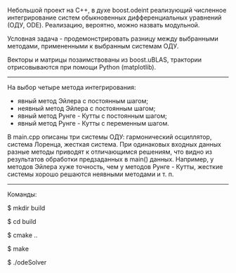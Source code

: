 Небольшой проект на C++, в духе boost.odeint реализующий численное интегрирование систем обыкновенных дифференциальных уравнений (ОДУ, ODE). Реализацию, вероятно, можно назвать модульной.

Условная задача - продемонстрировать разницу между выбранными методами, примененными к выбранным системам ОДУ.

Векторы и матрицы позаимствованы из boost.uBLAS, трактории отрисовываются при помощи Python (matplotlib).

-------------------------

На выбор четыре метода интегрирования:
- явный метод Эйлера с постоянным шагом;
- неявный метод Эйлера с постоянным шагом;
- явный метод Рунге - Кутты с постоянным шагом;
- явный метод Рунге - Кутты с переменным шагом.

В main.cpp описаны три системы ОДУ: гармонический осциллятор, система Лоренца, жесткая система. При одинаковых входных данных разные методы приводят к отличающимся решениям, что видно из результатов обработки предзаданных в main() данных. Например, у методов Эйлера хуже точность, чем у методов Рунге - Кутты, жесткие системы хорошо решаются неявными методами и т. п.

-------------------------

Команды:

$ mkdir build

$ cd build

$ cmake ..

$ make

$ ./odeSolver
